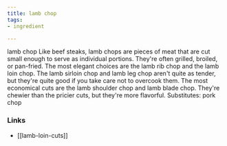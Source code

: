 ```yaml
---
title: lamb chop
tags:
- ingredient

---
```

lamb chop Like beef steaks, lamb chops are pieces of meat that are cut small enough to serve as individual portions. They're often grilled, broiled, or pan-fried. The most elegant choices are the lamb rib chop and the lamb loin chop. The lamb sirloin chop and lamb leg chop aren't quite as tender, but they're quite good if you take care not to overcook them. The most economical cuts are the lamb shoulder chop and lamb blade chop. They're chewier than the pricier cuts, but they're more flavorful. Substitutes: pork chop

### Links

* [[lamb-loin-cuts]]
